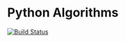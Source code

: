 # Python Algorithms
[![Build Status](https://travis-ci.org/pierscin/python-algorithms.svg?branch=master)](https://travis-ci.org/pierscin/python-algorithms)
